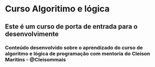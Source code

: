 # Curso Algoritimo e lógica
## Este é um curso de porta de entrada para o desenvolvimente
### Conteúdo desenvolvido sobre o aprendizado do curso de algoritmo e lógica de programação com mentoria do Cleison Maritins - @Cleisommais
